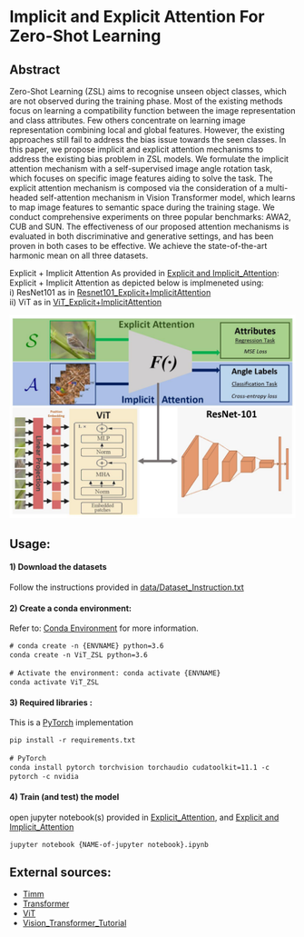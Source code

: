 #  Implicit and Explicit Attention For Zero-Shot Learning 
## Abstract 

Zero-Shot Learning (ZSL) aims to recognise unseen object classes, which are not observed during the training phase. Most of the existing methods focus on learning a compatibility function between the image representation and class attributes. Few others concentrate on learning image representation combining local and global features. However, the existing approaches still fail to address the bias issue towards the seen classes. In this paper, we propose implicit and explicit attention mechanisms to address the existing bias problem in ZSL models. We formulate the implicit attention mechanism with a self-supervised image angle rotation task, which focuses on specific image features aiding to solve the task. The explicit attention mechanism is composed via the consideration of a multi-headed self-attention mechanism in Vision Transformer model, which learns to map image features to semantic space during the training stage. We conduct comprehensive experiments on three popular benchmarks: AWA2, CUB and SUN. The effectiveness of our proposed attention mechanisms is evaluated in both discriminative and generative settings, and has been proven in both cases to be effective. We achieve the state-of-the-art harmonic mean on all three datasets.

Explicit +  Implicit Attention
As provided in [Explicit and Implicit_Attention](Explicit_Implicit_Attention):
Explicit +  Implicit Attention as depicted below is implmeneted using: <br />
i) ResNet101 as in [Resnet101_Explicit+ImplicitAttention](Explicit_Implicit_Attention/Explicit_AND_Implicit_Attention--ResNet101.ipynb)<br />
ii) ViT as in [ViT_Explicit+ImplicitAttention](Explicit_Implicit_Attention/Explicit_AND_Implicit_Attention--ViT.ipynb)

![](figs/Explicit_Implicit__Attention.jpg)



## Usage:
#### 1) Download the datasets
Follow the instructions provided in [data/Dataset_Instruction.txt](data/Datasets_Instruction.txt)


#### 2) Create a conda environment:
Refer to: [Conda Environment](https://conda.io/projects/conda/en/latest/user-guide/tasks/manage-environments.html) for more information. 
```
# conda create -n {ENVNAME} python=3.6
conda create -n ViT_ZSL python=3.6

# Activate the environment: conda activate {ENVNAME}
conda activate ViT_ZSL
```
#### 3) Required libraries :
This is a [PyTorch](https://pytorch.org/get-started/locally/) implementation
```
pip install -r requirements.txt 

# PyTorch
conda install pytorch torchvision torchaudio cudatoolkit=11.1 -c pytorch -c nvidia
```
#### 4) Train (and test) the model
open jupyter notebook(s) provided in [Explicit_Attention](Explicit_Attention), and [Explicit and Implicit_Attention](Explicit_Implicit_Attention)
```
jupyter notebook {NAME-of-jupyter notebook}.ipynb
```


## External sources:

- [Timm](https://pypi.org/project/timm/)
- [Transformer](https://github.com/huggingface/transformers)
- [ViT](https://github.com/google-research/vision_transformer)
- [Vision_Transformer_Tutorial](https://colab.research.google.com/github/hirotomusiker/schwert_colab_data_storage/blob/master/notebook/Vision_Transformer_Tutorial.ipynb#scrollTo=3f7gQ89cvAnv)

